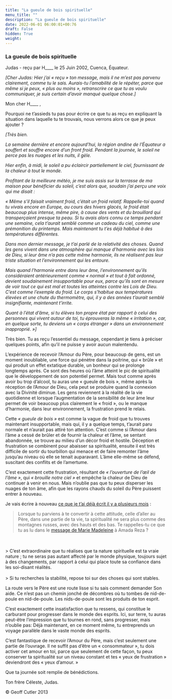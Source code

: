 ```yaml
---
title: "La gueule de bois spirituelle"
menu_title: ""
description: "La gueule de bois spirituelle"
date: 2022-06-01 06:00:01+00:76
draft: False
hidden: True
weight:
---
```

### La gueule de bois spirituelle

Judas - reçu par H____ le 25 Juin 2002, Cuenca, Équateur.

*[Cher Judas: Hier j’ai « reçu » ton message, mais il ne m’est pas parvenu clairement, comme tu le sais. Aurais-tu l’amabilité de le répéter, parce que même si je peux, « plus ou moins », retranscrire ce que tu as voulu communiquer, je suis certain d’avoir manqué quelque chose.]*

Mon cher H____ ,

Pourquoi ne t’assieds tu pas pour écrire ce que tu as reçu en expliquant la situation dans laquelle tu te trouvais, nous verrons alors ce que je peux ajouter ?

*[Très bien.*

*La semaine dernière et encore aujourd’hui, la région andine de l’Équateur a souffert et souffre encore d’un front froid. Pendant la journée, le soleil ne perce pas les nuages et les nuits, il gèle.*

*Hier enfin, à midi, le soleil a pu éclaircir partiellement le ciel, fournissant de la chaleur à tout le monde.*

*Profitant de la meilleure météo, je me suis assis sur la terrasse de ma maison pour bénéficier  du soleil, c’est alors que, soudain  j’ai perçu une voix qui me disait :*

*« Même s’il faisait vraiment froid, c’était un froid relatif. Rappelle-toi quand tu vivais encore en Europe, au cours des hivers glacés, le froid était beaucoup plus intense, même pire, à cause des vents et du brouillard qui transperçaient presque ta peau. Si tu avais alors connu ce temps pendant une semaine, cela t’aurait semblé comme un cadeau du ciel, comme une prémonition du printemps. Mais maintenant tu t’es déjà habitué à des températures différentes.*

*Dans mon dernier message, je t’ai parlé de la relativité des choses. Quand les gens vivent dans une atmosphère qui manque d’harmonie avec les lois de Dieu, si leur âme n’a pas cette même harmonie, ils ne réalisent pas leur triste situation et l’environnement qui les entoure.*

*Mais quand l’harmonie entre dans leur âme, l’environnement qu’ils considéraient antérieurement comme « normal » et tout à fait ordonné, devient soudainement insupportable pour eux, parce qu’ils sont en mesure de voir tout ce qui est mal et toutes les atteintes contre les Lois de Dieu. C’est comme l’exemple du froid. Le corps s’habitue aux températures élevées et une chute du thermomètre, qui, il y a des années t’aurait semblé insignifiante, maintenant t’irrite.*

*Quant à l’état d’âme, si tu élèves ton propre état par rapport à celui des personnes qui vivent autour de toi, tu éprouveras la même « irritation », car, en quelque sorte, tu deviens  un « corps étranger » dans un environnement inapproprié. »]*

Très bien. Tu as reçu l’essentiel du message, cependant je tiens à préciser quelques points, afin qu’il ne puisse y avoir aucun malentendu.

L’expérience de recevoir l’Amour du Père, pour beaucoup de gens, est un moment inoubliable, une force qui pénètre dans la poitrine, qui « brûle » et qui produit un effet extatique durable, un bonheur qui se prolonge longtemps après. Ce sont des heures où l’âme atteint le pic de spiritualité que le développement de son potentiel permet. Mais tout comme après avoir bu trop d’alcool, tu auras une « gueule de bois », même après la réception de l’Amour de Dieu, cela peut se produire quand la connexion avec la Divinité diminue. Les gens reviennent à la réalité de la vie quotidienne et lorsque l’augmentation de la sensibilité de leur âme leur permet de voir beaucoup plus clairement le « froid », ou le manque d’harmonie, dans leur environnement, la frustration prend le relais.

Cette *« gueule de bois »* est comme la vague de froid que tu trouves maintenant insupportable, mais qui, il y a quelque temps, t’aurait paru normale et n’aurait pas attiré ton attention. C’est comme si l’Amour dans l’âme a cessé de brûler et de fournir la chaleur et l’âme, se sentant abandonnée, se trouve au milieu d’un décor froid et hostile. Déception et frustration se combinent pour abaisser sa spiritualité, ensuite il est très difficile de sortir du tourbillon qui menace et de faire remonter l’âme jusqu’au niveau où elle se tenait auparavant. L’âme elle-même se défend, suscitant des conflits et de l’amertume.

C’est exactement cette frustration, résultant de *« l’ouverture de l’œil de l’âme »*,  qui *« brouille notre ciel »* et empêche la chaleur de Dieu de continuer à venir en nous. Mais n’oublie pas que tu peux disperser les nuages de ton âme, afin que les rayons chauds du soleil du Père puissent entrer à nouveau.

Je vais écrire à nouveau [ce que je t’ai déjà écrit il y a plusieurs mois](/fr-contemporary-messages/fr-contemporary-messages-by-date-order/fr-contemporary-messages-2001/fr-2001-11-5-1-hr-judas/) :

> Lorsque tu parviens à te convertir à cette attitude, celle d’aller au Père, dans une partie de ta vie, ta spiritualité ne sera plus comme des montagnes russes, avec des hauts et des bas. Te rappelles-tu ce que tu as lu dans le [message de Marie Madeleine](/fr-contemporary-messages/fr-contemporary-messages-by-date-order/fr-contemporary-messages-2001/fr-2001-11-4-2-ar-mary-magdalene/) à Amada Reza ?
<br>
<br>
> C’est extraordinaire que tu réalises que ta nature spirituelle est ta vraie nature ; tu ne seras pas autant affecté par le monde physique, toujours sujet à des changements, par rapport à celui qui place toute sa confiance dans les soi-disant réalités.
<br>
<br>
> Si tu recherches la stabilité, repose toi sur des choses qui sont stables.

La route vers le Père est une route lisse si tu sais comment demander Son aide. Ce n’est pas un chemin jonché de décombres où tu tombes de nid-de-poule en nid-de-poule. Les nids-de-poule sont les produits de ton esprit.

C’est exactement cette insatisfaction que tu ressens, qui constitue le carburant pour progresser dans le monde des esprits. Ici, sur terre, tu auras peut-être l’impression que tu tournes en rond, sans progresser, mais n’oublie pas: Déjà maintenant, en ce moment même, tu entreprends un voyage parallèle dans le vaste monde des esprits.

C’est fantastique de recevoir l’Amour du Père, mais c’est seulement une partie de l’ouvrage. Il ne suffit pas d’être un « consommateur », tu dois activer cet amour en toi, parce que seulement de cette façon, tu peux conserver ta spiritualité sur un niveau constant et tes « yeux de frustration » deviendront des « yeux d’amour. »

Que ta journée soit remplie de bénédictions.

Ton frère Céleste, Judas.

© Geoff Cutler 2013
